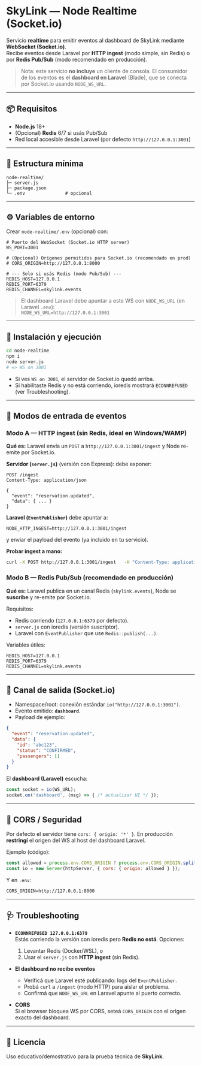 # SkyLink — Node Realtime (Socket.io)

Servicio **realtime** para emitir eventos al dashboard de SkyLink mediante **WebSocket (Socket.io)**.  
Recibe eventos desde Laravel por **HTTP ingest** (modo simple, sin Redis) o por **Redis Pub/Sub** (modo recomendado en producción).

> Nota: este servicio **no incluye** un cliente de consola. El consumidor de los eventos es el **dashboard en Laravel** (Blade), que se conecta por Socket.io usando `NODE_WS_URL`.

---

## 📦 Requisitos

- **Node.js** 18+
- (Opcional) **Redis** 6/7 si usás Pub/Sub
- Red local accesible desde Laravel (por defecto `http://127.0.0.1:3001`)

---

## 📁 Estructura mínima

```
node-realtime/
├─ server.js
├─ package.json
└─ .env               # opcional
```

---

## ⚙️ Variables de entorno

Crear `node-realtime/.env` (opcional) con:

```env
# Puerto del WebSocket (Socket.io HTTP server)
WS_PORT=3001

# (Opcional) Orígenes permitidos para Socket.io (recomendado en prod)
# CORS_ORIGIN=http://127.0.0.1:8000

# --- Solo si usás Redis (modo Pub/Sub) ---
REDIS_HOST=127.0.0.1
REDIS_PORT=6379
REDIS_CHANNEL=skylink.events
```

> El dashboard Laravel debe apuntar a este WS con `NODE_WS_URL` (en Laravel `.env`):  
> `NODE_WS_URL=http://127.0.0.1:3001`

---

## 🚀 Instalación y ejecución

```bash
cd node-realtime
npm i
node server.js
# => WS on 3001
```

- Si ves `WS on 3001`, el servidor de Socket.io quedó arriba.
- Si habilitaste Redis y no está corriendo, ioredis mostrará `ECONNREFUSED` (ver Troubleshooting).

---

## 🔌 Modos de entrada de eventos

### Modo A — HTTP ingest (sin Redis, ideal en Windows/WAMP)

**Qué es:** Laravel envía un `POST` a `http://127.0.0.1:3001/ingest` y Node re-emite por Socket.io.

**Servidor (`server.js`)** (versión con Express): debe exponer:

```http
POST /ingest
Content-Type: application/json

{
  "event": "reservation.updated",
  "data": { ... }
}
```

**Laravel (`EventPublisher`)** debe apuntar a:
```
NODE_HTTP_INGEST=http://127.0.0.1:3001/ingest
```
y enviar el payload del evento (ya incluido en tu servicio).

**Probar ingest a mano:**
```bash
curl -X POST http://127.0.0.1:3001/ingest   -H "Content-Type: application/json"   -d "{"event":"reservation.updated","data":{"id":"abc123","status":"CONFIRMED"}}"
```

### Modo B — Redis Pub/Sub (recomendado en producción)

**Qué es:** Laravel publica en un canal Redis (`skylink.events`), Node se **suscribe** y re-emite por Socket.io.

Requisitos:
- Redis corriendo (`127.0.0.1:6379` por defecto).
- `server.js` con ioredis (versión suscriptor).
- Laravel con `EventPublisher` que use `Redis::publish(...)`.

Variables útiles:
```env
REDIS_HOST=127.0.0.1
REDIS_PORT=6379
REDIS_CHANNEL=skylink.events
```

---

## 📡 Canal de salida (Socket.io)

- Namespace/root: conexión estándar `io("http://127.0.0.1:3001")`.
- Evento emitido: **`dashboard`**.
- Payload de ejemplo:
```json
{
  "event": "reservation.updated",
  "data": {
    "id": "abc123",
    "status": "CONFIRMED",
    "passengers": []
  }
}
```

El **dashboard (Laravel)** escucha:
```js
const socket = io(WS_URL);
socket.on('dashboard', (msg) => { /* actualizar UI */ });
```

---

## 🔐 CORS / Seguridad

Por defecto el servidor tiene `cors: { origin: '*' }`. En producción **restringí** el origen del WS al host del dashboard Laravel.

Ejemplo (código):
```js
const allowed = process.env.CORS_ORIGIN ? process.env.CORS_ORIGIN.split(',') : '*';
const io = new Server(httpServer, { cors: { origin: allowed } });
```

Y en `.env`:
```
CORS_ORIGIN=http://127.0.0.1:8000
```

---

## 🩺 Troubleshooting

- **`ECONNREFUSED 127.0.0.1:6379`**  
  Estás corriendo la versión con ioredis pero **Redis no está**. Opciones:  
  1) Levantar Redis (Docker/WSL), o  
  2) Usar el `server.js` con **HTTP ingest** (sin Redis).

- **El dashboard no recibe eventos**  
  - Verificá que Laravel esté publicando: logs del `EventPublisher`.  
  - Probá `curl` a `/ingest` (modo HTTP) para aislar el problema.  
  - Confirmá que `NODE_WS_URL` en Laravel apunte al puerto correcto.

- **CORS**  
  Si el browser bloquea WS por CORS, seteá `CORS_ORIGIN` con el origen exacto del dashboard.

---

## 📄 Licencia

Uso educativo/demostrativo para la prueba técnica de **SkyLink**.

